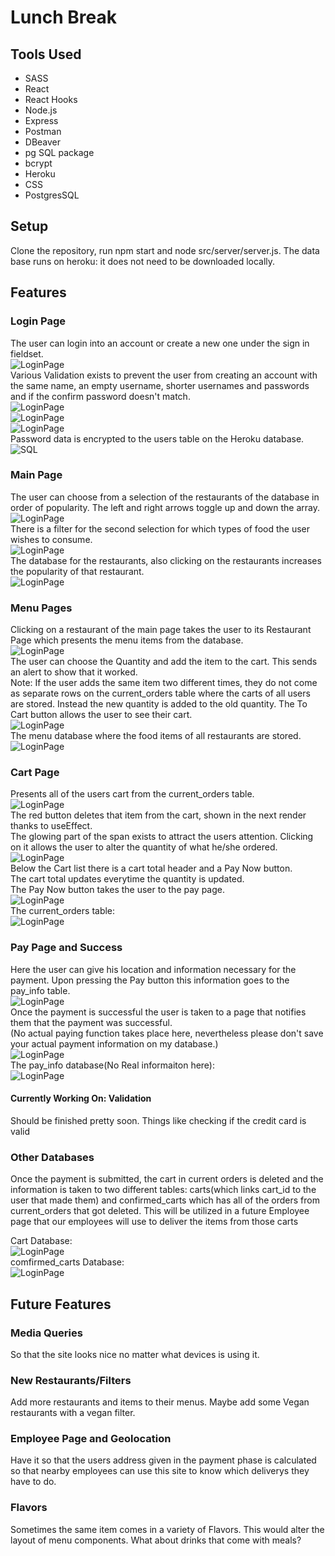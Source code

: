 # Lunch Break
## Tools Used
- SASS
- React
- React Hooks
- Node.js 
- Express
- Postman
- DBeaver
- pg SQL package
- bcrypt
- Heroku
- CSS
- PostgresSQL

## Setup
Clone the repository, run npm start and node src/server/server.js. The data base runs on heroku: it does not need to be downloaded locally.  

## Features

### Login Page
The user can login into an account or create a new one under the sign in fieldset.  
![LoginPage](./src/images/LoginPage.png)  
Various Validation exists to prevent the user from creating an account with the same name, an empty username, shorter usernames and passwords
and if the confirm password doesn't match.  
![LoginPage](./src/images/LoginErr.png)  
![LoginPage](./src/images/SigninErrs.png)  
![LoginPage](./src/images/UsedUserName.png)  
Password data is encrypted to the users table on the Heroku database.  
![SQL](./src/images/UsersSQL.png)  
### Main Page
The user can choose from a selection of the restaurants of the database in order of popularity. The left and right arrows toggle up and down the array.   
![LoginPage](./src/images/MainSelector.png)  
There is a filter for the second selection for which types of food the user wishes to consume.  
![LoginPage](./src/images/MainFilters.png)  
The database for the restaurants, also clicking on the restaurants increases the popularity of that restaurant.  
![LoginPage](./src/images/RestaurantsSQL.png)  

### Menu Pages
Clicking on a restaurant of the main page takes the user to its Restaurant Page which presents the menu items from the database.  
![LoginPage](./src/images/Menu1.png)  
The user can choose the Quantity and add the item to the cart. This sends an alert to show that it worked.  
Note: If the user adds the same item two different times, they do not come as separate rows on the current_orders table where the carts of all users are stored. Instead the new quantity is added to the old quantity. The To Cart button allows the user to see their cart.   
![LoginPage](./src/images/Menu2.png)  
The menu database where the food items of all restaurants are stored.
![LoginPage](./src/images/Menu3.png)  
### Cart Page
Presents all of the users cart from the current_orders table.  
![LoginPage](./src/images/CartPage1.png)  
The red button deletes that item from the cart, shown in the next render thanks to useEffect.  
The glowing part of the span exists to attract the users attention. Clicking on it allows the user to alter the quantity of what he/she ordered.  
![LoginPage](./src/images/CartPage2.png)  
Below the Cart list there is a cart total header and a Pay Now button.  
The cart total updates everytime the quantity is updated.  
The Pay Now button takes the user to the pay page.  
![LoginPage](./src/images/CartPage3.png)  
The current_orders table:  
![LoginPage](./src/images/CartPage4.png)  


### Pay Page and Success
Here the user can give his location and information necessary for the payment. Upon pressing the Pay button this information goes to the pay_info table.  
![LoginPage](./src/images/Pay1.png)  
Once the payment is successful the user is taken to a page that notifies them that the payment was successful.  
(No actual paying function takes place here, nevertheless please don't save your actual payment information on my database.)  
![LoginPage](./src/images/Pay2.png)  
The pay_info database(No Real informaiton here):  
![LoginPage](./src/images/Pay4.png) 

#### Currently Working On: Validation
Should be finished pretty soon. Things like checking if the credit card is valid 

### Other Databases
Once the payment is submitted, the cart in current orders is deleted and the information is taken to two different tables: carts(which links cart_id to the user that made them) and confirmed_carts which has all of the orders from current_orders that got deleted. This will be utilized in a future Employee page that our employees will use to deliver the items from those carts  
  
Cart Database:  
![LoginPage](./src/images/Pay3.png)    
comfirmed_carts Database:  
![LoginPage](./src/images/Pay5.png) 

## Future Features

### Media Queries
So that the site looks nice no matter what devices is using it.  
### New Restaurants/Filters
Add more restaurants and items to their menus. Maybe add some Vegan restaurants with a vegan filter.  
### Employee Page and Geolocation
Have it so that the users address given in the payment phase is calculated so that nearby employees can use this site to know which deliverys they have to do.  
### Flavors
Sometimes the same item comes in a variety of Flavors. This would alter the layout of menu components. What about drinks that come with meals?  
